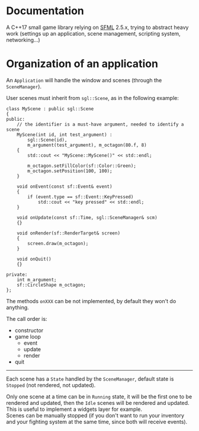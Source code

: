 # Documentation

A C++17 small game library relying on [SFML](https://www.sfml-dev.org) 2.5.x, trying to abstract heavy work (settings up an application, scene management, scripting system, networking...)

# Organization of an application

An `Application` will handle the window and scenes (through the `SceneManager`).

User scenes must inherit from `sgl::Scene`, as in the following example:

~~~~{.cpp}
class MyScene : public sgl::Scene
{
public:
    // the identifier is a must-have argument, needed to identify a scene
    MyScene(int id, int test_argument) :
        sgl::Scene(id),
        m_argument(test_argument), m_octagon(80.f, 8)
    {
        std::cout << "MyScene::MyScene()" << std::endl;

        m_octagon.setFillColor(sf::Color::Green);
        m_octagon.setPosition(100, 100);
    }

    void onEvent(const sf::Event& event)
    {
        if (event.type == sf::Event::KeyPressed)
            std::cout << "key pressed" << std::endl;
    }

    void onUpdate(const sf::Time, sgl::SceneManager& scm)
    {}

    void onRender(sf::RenderTarget& screen)
    {
        screen.draw(m_octagon);
    }

    void onQuit()
    {}

private:
    int m_argument;
    sf::CircleShape m_octagon;
};
~~~~

The methods `onXXX` can be not implemented, by default they won't do anything.

The call order is:
* constructor
* game loop
    * event
    * update
    * render
* quit

--------

Each scene has a `State` handled by the `SceneManager`, default state is `Stopped` (not rendered, not updated).

Only one scene at a time can be in `Running` state, it will be the first one to be rendered and updated, then the `Idle` scenes will be rendered and updated. This is useful to implement a widgets layer for example.  
Scenes can be manually stopped (if you don't want to run your inventory and your fighting system at the same time, since both will receive events).